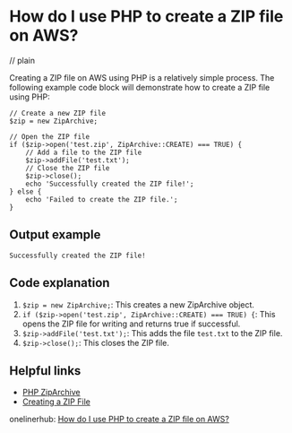 # How do I use PHP to create a ZIP file on AWS?
// plain

Creating a ZIP file on AWS using PHP is a relatively simple process. The following example code block will demonstrate how to create a ZIP file using PHP:

```
// Create a new ZIP file
$zip = new ZipArchive;

// Open the ZIP file
if ($zip->open('test.zip', ZipArchive::CREATE) === TRUE) {
    // Add a file to the ZIP file
    $zip->addFile('test.txt');
    // Close the ZIP file
    $zip->close();
    echo 'Successfully created the ZIP file!';
} else {
    echo 'Failed to create the ZIP file.';
}
```

## Output example
 `Successfully created the ZIP file!`

## Code explanation

1. `$zip = new ZipArchive;`: This creates a new ZipArchive object.
2. `if ($zip->open('test.zip', ZipArchive::CREATE) === TRUE) {`: This opens the ZIP file for writing and returns true if successful.
3. `$zip->addFile('test.txt');`: This adds the file `test.txt` to the ZIP file.
4. `$zip->close();`: This closes the ZIP file.

## Helpful links
- [PHP ZipArchive](https://www.php.net/manual/en/class.ziparchive.php)
- [Creating a ZIP File](https://www.php.net/manual/en/zip.examples.php#example-4642)

onelinerhub: [How do I use PHP to create a ZIP file on AWS?](https://onelinerhub.com/php-aws/how-do-i-use-php-to-create-a-zip-file-on-aws)